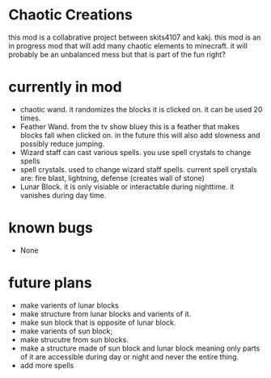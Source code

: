 # Chaotic Creations

this mod is a collabrative project between skits4107 and kakj. this mod is an in progress mod that will add many chaotic elements to minecraft. 
it will probably be an unbalanced mess but that is part of the fun right?

# currently in mod

- chaotic wand. it randomizes the blocks it is clicked on. it can be used 20 times.
- Feather Wand. from the tv show bluey this is a feather that makes blocks fall when clicked on. in the future this will also add slowness and possibly reduce jumping.
- Wizard staff can cast various spells. you use spell crystals to change spells
- spell crystals. used to change wizard staff spells. current spell crystals are: fire blast, lightning, defense (creates wall of stone)
- Lunar Block. it is only visiable or interactable during nighttime. it vanishes during day time. 

# known bugs

 - None

# future plans
- make varients of lunar blocks
- make structure from lunar blocks and varients of it.
- make sun block that is opposite of lunar block.
- make varients of sun block;
- make strucutre from sun blocks.
- make a structure made of sun block and lunar block meaning only parts of it are accessible during day or night and never the entire thing.
- add more spells



